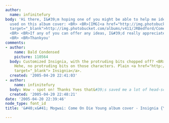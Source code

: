 ```yaml
---
author:
  name: infinitefury
body: 'Hi there, I&#39;m hoping one of you might be able to help me identify the font
  used on this album cover: <BR> <BR>[IMG]<a href="http://img.photobucket.com/albums/v411/JRBedford/ComeOnDieYoung.jpg"
  target="_blank">http://img.photobucket.com/albums/v411/JRBedford/ComeOnDieYoung.jpg</a>[/IMG]
  <BR> <BR>If any of you can offer any ideas, I&#39;d really appreciate your help.
  <BR> <BR>Thankyou'
comments:
- author:
    name: Bald Condensed
    picture: 110564
  body: Customized Insignia, with the protruding bits chopped off? <BR> <BR>[edit]
    Hehe, no protruding bits on those characters. Plain <a href="http://www.fontshop.com/index.cfm?fuseaction=catalog.fontdetail&amp;displayfontid=LH.108004.0.1&amp;attributes.sampleSize=24&amp;sampleText=mogwai+come+on+die+young&amp;sampleSize=24"
    target="_blank"> Insignia</a>.
  created: '2005-04-20 22:41:03'
- author:
    name: infinitefury
  body: Wow - spot on! Thanks Yves that&#39;s saved me a lot of head-scratching.
  created: '2005-04-20 22:48:21'
date: '2005-04-20 22:39:46'
node_type: font_id
title: '&#40;x&#41; Mogwai: Come On Die Young album cover - Insignia {Yves}'

---
```

